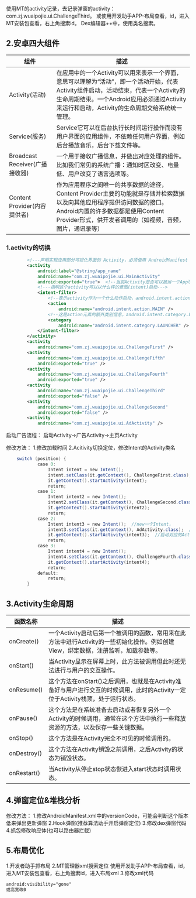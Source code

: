 使用MT的activity记录，去记录弹窗的activity：com.zj.wuaipojie.ui.ChallengeThird。
或使用开发助手APP-布局查看，id，进入MT安装包查看，右上角搜索id。
Dex编辑器++中，使用类名搜索。

## 2.安卓四大组件

| 组件                           | 描述                                                                                                                                                                                                                                  |
| ------------------------------ | ------------------------------------------------------------------------------------------------------------------------------------------------------------------------------------------------------------------------------------- |
| Activity(活动)                 | 在应用中的一个Activity可以用来表示一个界面，意思可以理解为“活动”，即一个活动开始，代表 Activity组件启动，活动结束，代表一个Activity的生命周期结束。一个Android应用必须通过Activity来运行和启动，Activity的生命周期交给系统统一管理。 |
| Service(服务)                  | Service它可以在后台执行长时间运行操作而没有用户界面的应用组件，不依赖任何用户界面，例如后台播放音乐，后台下载文件等。                                                                                                                 |
| Broadcast Receiver(广播接收器) | 一个用于接收广播信息，并做出对应处理的组件。比如我们常见的系统广播：通知时区改变、电量低、用户改变了语言选项等。                                                                                                                      |
| Content Provider(内容提供者)    |作为应用程序之间唯一的共享数据的途径，Content Provider主要的功能就是存储并检索数据以及向其他应用程序提供访问数据的接口。Android内置的许多数据都是使用Content Provider形式，供开发者调用的（如视频，音频，图片，通讯录等）                                                                                                                                                                                                                                       |

### 1.activity的切换
```xml
        <!---声明实现应用部分可视化界面的 Activity，必须使用 AndroidManifest 中的 <activity> 元素表示所有 Activity。系统不会识别和运行任何未进行声明的Activity。----->
        <activity  
            android:label="@string/app_name"  
            android:name="com.zj.wuaipojie.ui.MainActivity"  
            android:exported="true">  <!--当前Activity是否可以被另一个Application的组件启动：true允许被启动；false不允许被启动-->
            <!---指明这个activity可以以什么样的意图(intent)启动--->
            <intent-filter>  
                <!--表示activity作为一个什么动作启动，android.intent.action.MAIN表示作为主activity启动--->
                <action  
                    android:name="android.intent.action.MAIN" />  
                <!--这是action元素的额外类别信息，android.intent.category.LAUNCHER表示这个activity为当前应用程序优先级最高的Activity-->
                <category  
                    android:name="android.intent.category.LAUNCHER" />  
            </intent-filter>  
        </activity>  
        <activity  
            android:name="com.zj.wuaipojie.ui.ChallengeFirst" />
        <activity  
            android:name="com.zj.wuaipojie.ui.ChallengeFifth"  
            android:exported="true" />  
        <activity  
            android:name="com.zj.wuaipojie.ui.ChallengeFourth"  
            android:exported="true" />  
        <activity  
            android:name="com.zj.wuaipojie.ui.ChallengeThird"  
            android:exported="false" />  
        <activity  
            android:name="com.zj.wuaipojie.ui.ChallengeSecond"  
            android:exported="false" />  
        <activity  
            android:name="com.zj.wuaipojie.ui.AdActivity" />  
```

启动广告流程：
启动Activity->广告Activity->主页Activity

修改方法：
1.修改加载时间
2.Acitivity切换定位，修改Intent的Activity类名

```java
	switch (position) {  
            case 0:  
                Intent intent = new Intent();  
                intent.setClass(it.getContext(), ChallengeFirst.class);  
                it.getContext().startActivity(intent);  
                return;  
            case 1:  
                Intent intent2 = new Intent();  
                intent2.setClass(it.getContext(), ChallengeSecond.class);  
                it.getContext().startActivity(intent2);  
                return;  
            case 2:  
                Intent intent3 = new Intent();  //new一个Intent，
                intent3.setClass(it.getContext(), AdActivity.class);  //传入要切换的Acitivity的类名
                it.getContext().startActivity(intent3);  //启动对应的Activity
                return;  
            case 3:  
                Intent intent4 = new Intent();  
                intent4.setClass(it.getContext(), ChallengeFourth.class);  
                it.getContext().startActivity(intent4);  
                return; 
            default:  
                return;  
        }

```


## 3.Activity生命周期

| 函数名称          | 描述 |
| ----------- | ---- |
| onCreate()   |一个Activity启动后第一个被调用的函数，常用来在此方法中进行Activity的一些初始化操作。例如创建View，绑定数据，注册监听，加载参数等。      |
| onStart()   |当Activity显示在屏幕上时，此方法被调用但此时还无法进行与用户的交互操作。      |
| onResume()  |这个方法在onStart()之后调用，也就是在Activity准备好与用户进行交互的时候调用，此时的Activity一定位于Activity栈顶，处于运行状态。      |
| onPause()   |  这个方法是在系统准备去启动或者恢复另外一个Activity的时候调用，通常在这个方法中执行一些释放资源的方法，以及保存一些关键数据。    |
| onStop()    |这个方法是在Activity完全不可见的时候调用的。      |
| onDestroy() |这个方法在Activity销毁之前调用，之后Activity的状态为销毁状态。      |
| onRestart()            | 当Activity从停止stop状态恢进入start状态时调用状态。     |



## 4.弹窗定位&堆栈分析

修改方法：
1.修改AndroidManifest.xml中的versionCode，可能会判断这个版本低来弹出更新弹窗
2.Hook弹窗(推荐算法助手开启弹窗定位)
3.修改dex弹窗代码
4.抓包修改响应体(也可以路由器拦截)

## 5.布局优化

1.开发者助手抓布局
2.MT管理器xml搜索定位
使用开发助手APP-布局查看，id，进入MT安装包查看，右上角搜索id，进入布局xml
3.修改xml代码
```xml
android:visibility="gone"
或高宽改0
```
